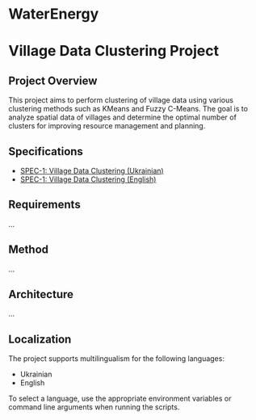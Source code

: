 # WaterEnergy

# Village Data Clustering Project

## Project Overview

This project aims to perform clustering of village data using various clustering methods such as KMeans and Fuzzy C-Means. The goal is to analyze spatial data of villages and determine the optimal number of clusters for improving resource management and planning.

## Specifications

- [SPEC-1: Village Data Clustering (Ukrainian)](method_ukr.adoc)
- [SPEC-1: Village Data Clustering (English)](method_eng.adoc)

## Requirements

...

## Method

...

## Architecture

...

## Localization

The project supports multilingualism for the following languages:
- Ukrainian
- English

To select a language, use the appropriate environment variables or command line arguments when running the scripts.

